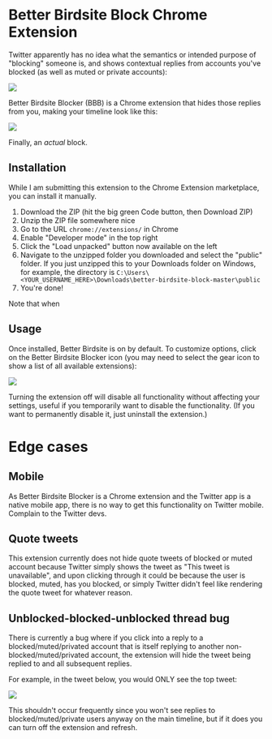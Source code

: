 # Better Birdsite Block Chrome Extension

Twitter apparently has no idea what the semantics or intended purpose of "blocking" someone is, and shows contextual replies from accounts you've blocked (as well as muted or private accounts):

![](https://i.imgur.com/n6Zg1vn.png)

Better Birdsite Blocker (BBB) is a Chrome extension that hides those replies from you, making your timeline look like this:

![](https://i.imgur.com/4WPA6c8.png)

Finally, an _actual_ block.

## Installation

While I am submitting this extension to the Chrome Extension marketplace, you can install it manually.

1. Download the ZIP (hit the big green Code button, then Download ZIP)
2. Unzip the ZIP file somewhere nice
3. Go to the URL `chrome://extensions/` in Chrome
4. Enable "Developer mode" in the top right
5. Click the "Load unpacked" button now available on the left
6. Navigate to the unzipped folder you downloaded and select the "public" folder. If you just unzipped this to your Downloads folder on Windows, for example, the directory is `C:\Users\<YOUR_USERNAME_HERE>\Downloads\better-birdsite-block-master\public`
7. You're done!

Note that when 

## Usage

Once installed, Better Birdsite is on by default. To customize options, click on the Better Birdsite Blocker icon (you may need to select the gear icon to show a list of all available extensions):

![](https://i.imgur.com/hu1Z6fR.png)

Turning the extension off will disable all functionality without affecting your settings, useful if you temporarily want to disable the functionality. (If you want to permanently disable it, just uninstall the extension.)

# Edge cases

## Mobile

As Better Birdsite Blocker is a Chrome extension and the Twitter app is a native mobile app, there is no way to get this functionality on Twitter mobile. Complain to the Twitter devs.

## Quote tweets

This extension currently does not hide quote tweets of blocked or muted account because Twitter simply shows the tweet as "This tweet is unavailable", and upon clicking through it could be because the user is blocked, muted, has you blocked, or simply Twitter didn't feel like rendering the quote tweet for whatever reason.

## Unblocked-blocked-unblocked thread bug

There is currently a bug where if you click into a reply to a blocked/muted/privated account that is itself replying to another non-blocked/muted/privated account, the extension will hide the tweet being replied to and all subsequent replies.

For example, in the tweet below, you would ONLY see the top tweet:

![](https://i.imgur.com/AR0up1P.png)

This shouldn't occur frequently since you won't see replies to blocked/muted/private users anyway on the main timeline, but if it does you can turn off the extension and refresh.